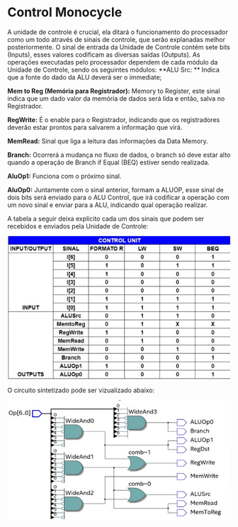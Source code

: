 # Control Monocycle

A unidade de controle é crucial, ela ditará o funcionamento do processador como um todo através de sinais de controle, que serão explanadas melhor posteriormente.
O sinal de entrada da Unidade de Controle contém sete bits (Inputs), esses valores codificam as diversas saídas (Outputs). As operações executadas pelo processador dependem de cada módulo da Unidade de Controle, sendo os seguintes módulos:
**ALU Src: ** Indica que a fonte do dado da ALU deverá ser o immediate;

**Mem to Reg (Memória para Registrador):** Memory to Register, este sinal indica que um dado valor da memória de dados será lida e então, salva no Registrador.

**RegWrite:** É o enable para o Registrador, indicando que os registradores deverão estar prontos para salvarem a informação que virá.

**MemRead:** Sinal que liga a leitura das informações da Data Memory.

**Branch:** Ocorrerá a mudança no fluxo de dados, o branch só deve estar alto quando a operação de Branch if Equal (BEQ) estiver sendo realizada.

**AluOp1:** Funciona com o próximo sinal.

**AluOp0:** Juntamente com o sinal anterior, formam a ALUOP, esse sinal de dois bits será enviado para o ALU Control, que irá codificar a operação com um novo sinal e enviar para a ALU, indicando qual operação realizar.

A tabela a seguir deixa explícito cada um dos sinais que podem ser recebidos e enviados pela Unidade de Controle:

![ControlTabela](ControlTabela.jpg)

O circuito sintetizado pode ser vizualizado abaixo:

![ControlCircuito](ControlCircuito.jpg)
